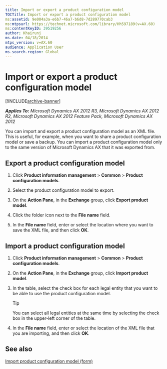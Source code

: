 ```yaml
---
title: Import or export a product configuration model
TOCTitle: Import or export a product configuration model
ms:assetid: 9e004a3a-e6b7-46a7-b6d8-7d289770cab3
ms:mtpsurl: https://technet.microsoft.com/library/Hh597189(v=AX.60)
ms:contentKeyID: 39519256
author: Khairunj
ms.date: 04/18/2014
mtps_version: v=AX.60
audience: Application User
ms.search.region: Global
---
```


# Import or export a product configuration model 


[!INCLUDE[archive-banner](includes/archive-banner.md)]


_**Applies To:** Microsoft Dynamics AX 2012 R3, Microsoft Dynamics AX 2012 R2, Microsoft Dynamics AX 2012 Feature Pack, Microsoft Dynamics AX 2012_

You can import and export a product configuration model as an XML file. This is useful, for example, when you want to share a product configuration model or save a backup. You can import a product configuration model only to the same version of Microsoft Dynamics AX that it was exported from.

## Export a product configuration model

1.  Click **Product information management** \> **Common** \> **Product configuration models**.

2.  Select the product configuration model to export.

3.  On the **Action Pane**, in the **Exchange** group, click **Export product model**.

4.  Click the folder icon next to the **File name** field.

5.  In the **File name** field, enter or select the location where you want to save the XML file, and then click **OK**.

## Import a product configuration model

1.  Click **Product information management** \> **Common** \> **Product configuration models**.

2.  On the **Action Pane**, in the **Exchange** group, click **Import product model**.

3.  In the table, select the check box for each legal entity that you want to be able to use the product configuration model.
    

    > [!TIP]
    > <P>You can select all legal entities at the same time by selecting the check box in the upper-left corner of the table.</P>



4.  In the **File name** field, enter or select the location of the XML file that you are importing, and then click **OK**.

## See also

[Import product configuration model (form)](https://technet.microsoft.com/library/hh597292\(v=ax.60\))

  


